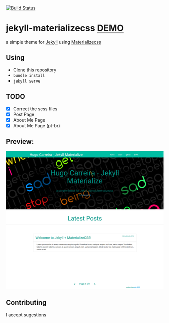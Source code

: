 [![Build Status](https://travis-ci.org/hugocarreira/jekyll-materializecss.svg?branch=master)](https://travis-ci.org/hugocarreira/jekyll-materializecss)
# jekyll-materializecss [DEMO](http://hugocarreira.github.io/jekyll-materializecss)
a simple theme for [Jekyll](https://github.com/jekyll/jekyll) using [Materializecss](https://github.com/Dogfalo/materialize) 

## Using
   - Clone this repository  
   - ``` bundle install ```  
   - ``` jekyll serve ```

## TODO 
   - [x] Correct the scss files
   - [x] Post Page
   - [x] About Me Page
   - [x] About Me Page (pt-br)

## Preview:
![alt tag](jekyll-materialize.jpg)
  
## Contributing
I accept sugestions

